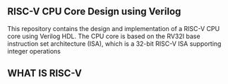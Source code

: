 RISC-V CPU Core Design using Verilog
-----------------------------------
This repository contains the design and implementation of a RISC-V CPU core using Verilog HDL.
The CPU core is based on the RV32I base instruction set architecture (ISA), which is a 32-bit RISC-V ISA supporting integer operations

WHAT IS RISC-V
-------
